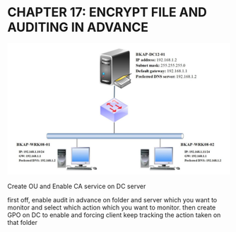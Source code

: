 # CHAPTER 17: ENCRYPT FILE AND AUDITING IN ADVANCE

![Audit-Encrypt](https://github.com/hassj/MCSA/blob/main/image/17-Audit-Encrypt.JPG)

Create OU and Enable CA service on DC server 

first off, enable audit in advance on folder and server which you want to monitor and select which action which you want to monitor. then create GPO on DC to enable and forcing client keep tracking the action taken on that folder

